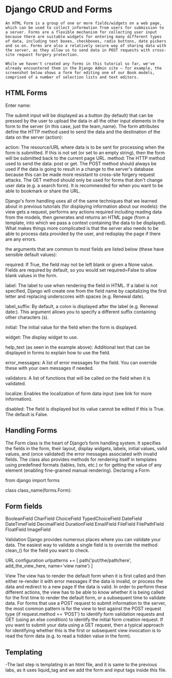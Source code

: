 # Django CRUD and Forms

    An HTML Form is a group of one or more fields/widgets on a web page, which can be used to collect information from users for submission to a server. Forms are a flexible mechanism for collecting user input because there are suitable widgets for entering many different types of data, including text boxes, checkboxes, radio buttons, date pickers and so on. Forms are also a relatively secure way of sharing data with the server, as they allow us to send data in POST requests with cross-site request forgery protection.

    While we haven't created any forms in this tutorial so far, we've already encountered them in the Django Admin site — for example, the screenshot below shows a form for editing one of our Book models, comprised of a number of selection lists and text editors.

## HTML Forms
Enter name:

The submit input will be displayed as a button (by default) that can be pressed by the user to upload the data in all the other input elements in the form to the server (in this case, just the team_name). The form attributes define the HTTP method used to send the data and the destination of the data on the server (action):

action: The resource/URL where data is to be sent for processing when the form is submitted. If this is not set (or set to an empty string), then the form will be submitted back to the current page URL. method: The HTTP method used to send the data: post or get. The POST method should always be used if the data is going to result in a change to the server's database because this can be made more resistant to cross-site forgery request attacks. The GET method should only be used for forms that don't change user data (e.g. a search form). It is recommended for when you want to be able to bookmark or share the URL.

Django's form handling uses all of the same techniques that we learned about in previous tutorials (for displaying information about our models): the view gets a request, performs any actions required including reading data from the models, then generates and returns an HTML page (from a template, into which we pass a context containing the data to be displayed). What makes things more complicated is that the server also needs to be able to process data provided by the user, and redisplay the page if there are any errors.

the arguments that are common to most fields are listed below (these have sensible default values):

required: If True, the field may not be left blank or given a None value. Fields are required by default, so you would set required=False to allow blank values in the form.

label: The label to use when rendering the field in HTML. If a label is not specified, Django will create one from the field name by capitalizing the first letter and replacing underscores with spaces (e.g. Renewal date).

label_suffix: By default, a colon is displayed after the label (e.g. Renewal date:). This argument allows you to specify a different suffix containing other characters (s).

initial: The initial value for the field when the form is displayed.

widget: The display widget to use.

help_text (as seen in the example above): Additional text that can be displayed in forms to explain how to use the field.

error_messages: A list of error messages for the field. You can override these with your own messages if needed.

validators: A list of functions that will be called on the field when it is validated.

localize: Enables the localization of form data input (see link for more information).

disabled: The field is displayed but its value cannot be edited if this is True. The default is False.

## Handling Forms

The Form class is the heart of Django’s form handling system. It specifies the fields in the form, their layout, display widgets, labels, initial values, valid values, and (once validated) the error messages associated with invalid fields. The class also provides methods for rendering itself in templates using predefined formats (tables, lists, etc.) or for getting the value of any element (enabling fine-grained manual rendering).
Declaring a Form

from django import forms

class class_name(forms.Form):

## Form fields

BooleanField CharField ChoiceField TypedChoiceField DateField DateTimeField DecimalField DurationField EmailField FileField FilePathField FloatField ImageField

Validation
Django provides numerous places where you can validate your data. The easiest way to validate a single field is to override the method clean_() for the field you want to check.

URL configuration
urlpatterns += [ path('put/the/path/here', add_the_view_here, name='view name') ]

View
The view has to render the default form when it is first called and then either re-render it with error messages if the data is invalid, or process the data and redirect to a new page if the data is valid. In order to perform these different actions, the view has to be able to know whether it is being called for the first time to render the default form, or a subsequent time to validate data. For forms that use a POST request to submit information to the server, the most common pattern is for the view to test against the POST request type (if request.method == ‘POST’) to identify form validation requests and GET (using an else condition) to identify the initial form creation request. If you want to submit your data using a GET request, then a typical approach for identifying whether this is the first or subsequent view invocation is to read the form data (e.g. to read a hidden value in the form).

## Templating

-The last step is templating in an html file, and it is same to the previous labs, as it uses liquid_tag and we add the form and input tags inside this file.
